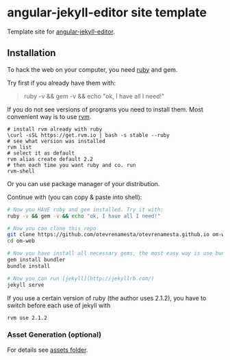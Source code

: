 # angular-jekyll-editor site template

Template site for [angular-jekyll-editor](https://github.com/pirati-cz/angular-jekyll-editor).

## Installation

To hack the web on your computer, you need [ruby](https://www.ruby-lang.org/en/) and gem.

Try first if you already have them with:

> ruby -v && gem -v && echo "ok, I have all I need!"

If you do not see versions of programs you need to install them.
Most convenient way is to use [rvm](https://rvm.io/rvm/install).

```
# install rvm already with ruby
\curl -sSL https://get.rvm.io | bash -s stable --ruby
# see what version was installed
rvm list
# select it as default
rvm alias create default 2.2
# then each time you want ruby and co. run
rvm-shell
```
Or you can use package manager of your distribution.

Continue with (you can copy & paste into shell):

```bash
# Now you HAVE ruby and gem installed. Try it with:
ruby -v && gem -v && echo "ok, I have all I need!"

# Now you can clone this repo
git clone https://github.com/otevrenamesta/otevrenamesta.github.io om-web
cd om-web

# Now you have install all necessary gems, the most easy way is use bundler
gem install bundler
bundle install

# Now you can run [jekyll](http://jekyllrb.com/)
jekyll serve
```

If you use a certain version of ruby (the author uses 2.1.2), you have to switch
before each use of jekyll with

    rvm use 2.1.2

### Asset Generation (optional)

For details see [assets folder](_assets).
